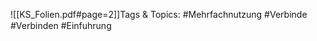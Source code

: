 
![[KS_Folien.pdf#page=2]]Tags & Topics:
   #Mehrfachnutzung
   #Verbinde
   #Verbinden
   #Einfuhrung